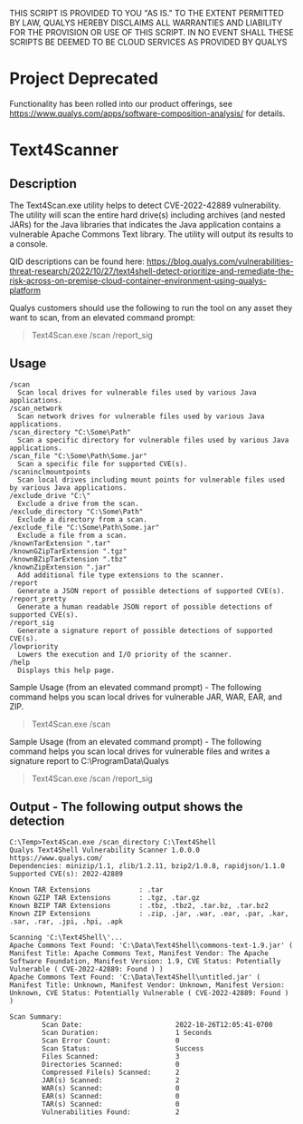 THIS SCRIPT IS PROVIDED TO YOU "AS IS." TO THE EXTENT PERMITTED BY LAW, QUALYS HEREBY DISCLAIMS ALL WARRANTIES AND LIABILITY FOR THE PROVISION OR USE OF THIS SCRIPT. IN NO EVENT SHALL THESE SCRIPTS BE DEEMED TO BE CLOUD SERVICES AS PROVIDED BY QUALYS

# Project Deprecated
Functionality has been rolled into our product offerings, see https://www.qualys.com/apps/software-composition-analysis/ for details.

# Text4Scanner
## Description
The Text4Scan.exe utility helps to detect CVE-2022-42889 vulnerability.
The utility will scan the entire hard drive(s) including archives (and nested JARs) for the Java libraries that indicates the Java application contains a vulnerable Apache Commons Text library. The utility will output its results to a console.

QID descriptions can be found here:
https://blog.qualys.com/vulnerabilities-threat-research/2022/10/27/text4shell-detect-prioritize-and-remediate-the-risk-across-on-premise-cloud-container-environment-using-qualys-platform

Qualys customers should use the following to run the tool on any asset they want to scan, from an elevated command prompt:
> Text4Scan.exe /scan /report_sig

## Usage
```
/scan
  Scan local drives for vulnerable files used by various Java applications.
/scan_network
  Scan network drives for vulnerable files used by various Java applications.
/scan_directory "C:\Some\Path"
  Scan a specific directory for vulnerable files used by various Java applications.
/scan_file "C:\Some\Path\Some.jar"
  Scan a specific file for supported CVE(s).
/scaninclmountpoints
  Scan local drives including mount points for vulnerable files used by various Java applications.
/exclude_drive "C:\"
  Exclude a drive from the scan.
/exclude_directory "C:\Some\Path"
  Exclude a directory from a scan.
/exclude_file "C:\Some\Path\Some.jar"
  Exclude a file from a scan.
/knownTarExtension ".tar"
/knownGZipTarExtension ".tgz"
/knownBZipTarExtension ".tbz"
/knownZipExtension ".jar"
  Add additional file type extensions to the scanner.
/report
  Generate a JSON report of possible detections of supported CVE(s).
/report_pretty
  Generate a human readable JSON report of possible detections of supported CVE(s).
/report_sig
  Generate a signature report of possible detections of supported CVE(s).
/lowpriority
  Lowers the execution and I/O priority of the scanner.
/help
  Displays this help page.
```

Sample Usage (from an elevated command prompt) - The following command helps you scan local drives for vulnerable JAR, WAR, EAR, and ZIP.
> Text4Scan.exe /scan

Sample Usage (from an elevated command prompt) - The following command helps you scan local drives for vulnerable files and writes a signature report to C:\ProgramData\Qualys
> Text4Scan.exe /scan /report_sig

## Output - The following output shows the detection
```
C:\Temp>Text4Scan.exe /scan_directory C:\Text4Shell
Qualys Text4Shell Vulnerability Scanner 1.0.0.0
https://www.qualys.com/
Dependencies: minizip/1.1, zlib/1.2.11, bzip2/1.0.8, rapidjson/1.1.0
Supported CVE(s): 2022-42889

Known TAR Extensions            : .tar
Known GZIP TAR Extensions       : .tgz, .tar.gz
Known BZIP TAR Extensions       : .tbz, .tbz2, .tar.bz, .tar.bz2
Known ZIP Extensions            : .zip, .jar, .war, .ear, .par, .kar, .sar, .rar, .jpi, .hpi, .apk

Scanning 'C:\Text4Shell\'...
Apache Commons Text Found: 'C:\Data\Text4Shell\commons-text-1.9.jar' ( Manifest Title: Apache Commons Text, Manifest Vendor: The Apache Software Foundation, Manifest Version: 1.9, CVE Status: Potentially Vulnerable ( CVE-2022-42889: Found ) )
Apache Commons Text Found: 'C:\Data\Text4Shell\untitled.jar' ( Manifest Title: Unknown, Manifest Vendor: Unknown, Manifest Version: Unknown, CVE Status: Potentially Vulnerable ( CVE-2022-42889: Found ) )

Scan Summary:
        Scan Date:                       2022-10-26T12:05:41-0700
        Scan Duration:                   1 Seconds
        Scan Error Count:                0
        Scan Status:                     Success
        Files Scanned:                   3
        Directories Scanned:             0
        Compressed File(s) Scanned:      2
        JAR(s) Scanned:                  2
        WAR(s) Scanned:                  0
        EAR(s) Scanned:                  0
        TAR(s) Scanned:                  0
        Vulnerabilities Found:           2
```
